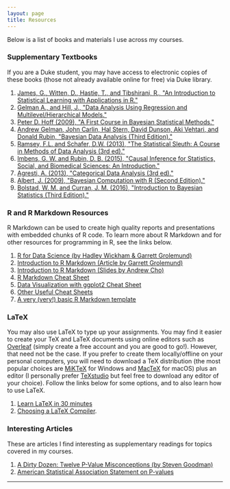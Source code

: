 ```yaml
---
layout: page
title: Resources
---
```


Below is a list of books and materials I use across my courses.

### Supplementary Textbooks

If you are a Duke student, you may have access to electronic copies of these books (those not already available online for free) via Duke library.
1. [James, G., Witten, D., Hastie, T., and Tibshirani, R., "An Introduction to Statistical Learning with Applications in R."](http://faculty.marshall.usc.edu/gareth-james/ISL/)
2. [Gelman A., and Hill, J., "Data Analysis Using Regression and Multilevel/Hierarchical Models."](https://www.amazon.com/gp/product/052168689X/ref=as_li_qf_sp_asin_il_tl?ie=UTF8&camp=1789&creative=9325&creativeASIN=052168689X&linkCode=as2&tag=andrsblog0f-20&linkId=PX5B5V6ZPCT2UIYV)
3. [Peter D. Hoff (2009), "A First Course in Bayesian Statistical Methods."](https://www.amazon.com/Bayesian-Statistical-Methods-Springer-Statistics/dp/0387922997)
4. [Andrew Gelman, John Carlin, Hal Stern, David Dunson, Aki Vehtari, and Donald Rubin, "Bayesian Data Analysis (Third Edition)."](http://www.amazon.com/Bayesian-Analysis-Chapman-Statistical-Science/dp/1439840954/)
5. [Ramsey, F.L. and Schafer, D.W. (2013), "The Statistical Sleuth: A Course in Methods of Data Analysis (3rd ed)."](https://www.amazon.com/Statistical-Sleuth-Course-Methods-Analysis/dp/1133490670)
6. [Imbens, G. W. and Rubin, D. B. (2015), "Causal Inference for Statistics, Social, and Biomedical Sciences: An Introduction."](https://www.amazon.com/gp/product/0521885884/ref=ppx_yo_dt_b_asin_title_o05_s00?ie=UTF8&psc=1)
7. [Agresti, A. (2013), "Categorical Data Analysis (3rd ed)."](https://www.amazon.com/Statistical-Sleuth-Course-Methods-Analysis/dp/1133490670)
8. [Albert, J. (2009), "Bayesian Computation with R (Second Edition)."](https://www.amazon.com/Bayesian-Computation-R-Use/dp/0387922970)
9. [Bolstad, W. M. and Curran, J. M. (2016), "Introduction to Bayesian Statistics (Third Edition)."](https://www.amazon.com/Introduction-Bayesian-Statistics-William-Bolstad/dp/1118091566)

### R and R Markdown Resources

R Markdown can be used to create high quality reports and presentations with embedded chunks of R code. To learn more about R Markdown and for other resources for programming in R, see the links below.

1. [R for Data Science (by Hadley Wickham & Garrett Grolemund)](https://r4ds.had.co.nz)
2. [Introduction to R Markdown (Article by Garrett Grolemund)](https://rmarkdown.rstudio.com/articles_intro.html)
3. [Introduction to R Markdown (Slides by Andrew Cho)](http://rpubs.com/andrew-cho/303981)
4. [R Markdown Cheat Sheet](https://www.rstudio.com/wp-content/uploads/2015/02/rmarkdown-cheatsheet.pdf)
5. [Data Visualization with ggplot2 Cheat Sheet](https://www.rstudio.com/wp-content/uploads/2016/11/ggplot2-cheatsheet-2.1.pdf)
6. [Other Useful Cheat Sheets](https://www.rstudio.com/resources/cheatsheets/#import)
7. [A very (very!) basic R Markdown template](https://sta-602l-s20.github.io/Course-Website/labs/resources/LabReport.Rmd)

### LaTeX

You may also use LaTeX to type up your assignments. You may find it easier to create your TeX and LaTeX documents using online editors such as [Overleaf](https://www.overleaf.com) (simply create a free account and you are good to go!). However, that need not be the case. If you prefer to create them locally/offline on your personal computers, you will need to download a TeX distribution (the most popular choices are [MiKTeX](https://miktex.org/download) for Windows and [MacTeX](http://www.tug.org/mactex/) for macOS) plus an editor (I personally prefer [TeXstudio](https://www.texstudio.org) but feel free to download any editor of your choice). Follow the links below for some options, and to also learn how to use LaTeX.

1. [Learn LaTeX in 30 minutes](https://www.overleaf.com/learn/latex/Learn_LaTeX_in_30_minutes)
2. [Choosing a LaTeX Compiler](https://www.overleaf.com/learn/latex/Choosing_a_LaTeX_Compiler).

### Interesting Articles

These are articles I find interesting as supplementary readings for topics covered in my courses.

1. [A Dirty Dozen: Twelve P-Value Misconceptions (by Steven Goodman)](https://www.sciencedirect.com/science/article/pii/S0037196308000620)
2. [American Statistical Association Statement on P-values](https://www.amstat.org//asa/files/pdfs/P-ValueStatement.pdf)

  -------------------------
